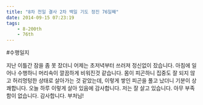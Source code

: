 ```yaml
---
title: "8차 천일 결사 2차 백일 기도 정진 76일째"
date: 2014-09-15 07:23:19
tags:
    - 8-200th
    - 76th
---
```


#수행일지

지난 이틀간 잠을 좀 못 잤더니 어제는 초저녁부터 쓰러져 정신없이 잤습니다. 아침에 일어나 수행하니 머리속이 깔끔하게 비워진것 같습니다. 몸이 피곤하니 집중도 잘 되지 않고 허리멍텅한 상태로 살아가는 것 같았는데, 이렇게 쌓인 피곤을 풀고 났더니 기분이 상쾌합니다. 오늘 하루 이렇게 살아 있음에 감사합니다. 저는 잘 살고 있습니다. 아무 부족함이 없습니다. 감사합니다. 부처님!
